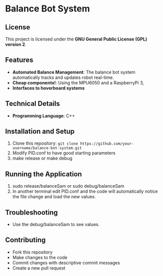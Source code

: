 **Balance Bot System**
======================

**License**
----------

This project is licensed under the **GNU General Public License (GPL) version 2**.

**Features**
------------

*   **Automated Balance Management**: The balance bot system automatically tracks and updates robot real-time.
*   **Cheap components!**: Using the MPU6050 and a RaspberryPi 3, 
*   **Interfaces to hoverboard systems** 


**Technical Details**
-------------------

*   **Programming Language**: C++

**Installation and Setup**
-------------------------

1.  Clone this repository: `git clone https://github.com/your-username/balance-bot-system.git`
2.  Modify PID.conf to have good starting parameters
3.  make release or make debug


**Running the Application**
---------------------------

1.  sudo release/balanceSam or sudo debug/balanceSam
2.  In another terminal edit PID.conf and the code will automatically notice the file change and load the new values.

**Troubleshooting**
------------------

*   Use the debug/balanceSam to see values. 

**Contributing**
---------------

*   Fork this repository
*   Make changes to the code
*   Commit changes with descriptive commit messages
*   Create a new pull request

